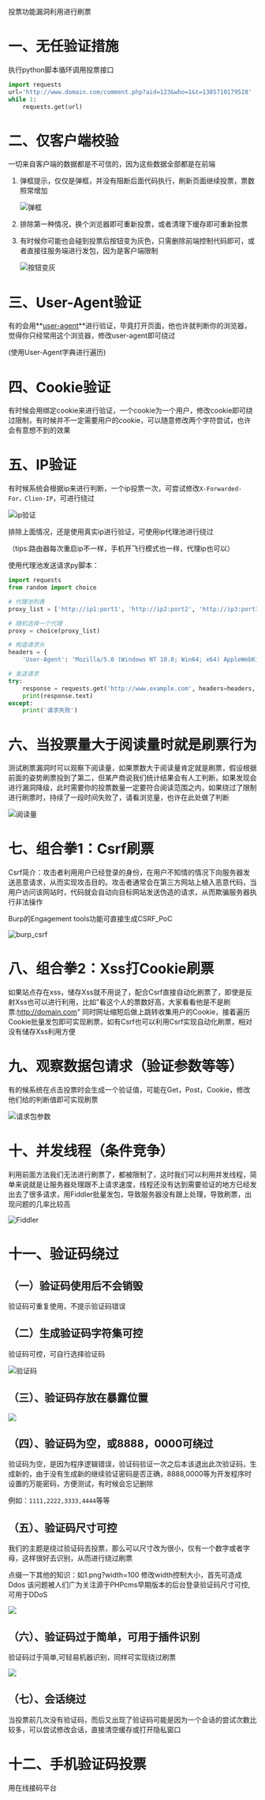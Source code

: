 投票功能漏洞利用进行刷票

# 一、无任验证措施

执行python脚本循环调用投票接口

```python
import requests
url='http://www.domain.com/comment.php?aid=123&who=1&t=1385710179528'
while 1:
    requests.get(url)
```

# 二、仅客户端校验

一切来自客户端的数据都是不可信的，因为这些数据全部都是在前端

1. 弹框提示，仅仅是弹框，并没有阻断后面代码执行，刷新页面继续投票，票数照常增加

   ![弹框](./img/tc.png)

2. 排除第一种情况，换个浏览器即可重新投票，或者清理下缓存即可重新投票

3. 有时候你可能也会碰到投票后按钮变为灰色，只需删除前端控制代码即可，或者直接往服务端进行发包，因为是客户端限制

   ![按钮变灰](./img/an.png)

# 三、User-Agent验证

有的会用**<u>user-agent</u>**进行验证，毕竟打开页面，他也许就判断你的浏览器，觉得你只经常用这个浏览器，修改user-agent即可绕过

(使用User-Agent字典进行遍历)

# 四、Cookie验证

有时候会用绑定cookie来进行验证，一个cookie为一个用户，修改cookie即可绕过限制，有时候并不一定需要用户的cookie，可以随意修改两个字符尝试，也许会有意想不到的效果

# 五、IP验证

有时候系统会根据ip来进行判断，一个ip投票一次，可尝试修改`X-Forwarded-For，Clien-IP`，可进行绕过

![ip验证](./img/ip.png)

排除上面情况，还是使用真实ip进行验证，可使用ip代理池进行绕过

（tips:路由器每次重启ip不一样，手机开飞行模式也一样，代理ip也可以）

使用代理池发送请求py脚本：

```python
import requests
from random import choice

# 代理池列表
proxy_list = ['http://ip1:port1', 'http://ip2:port2', 'http://ip3:port3']

# 随机选择一个代理
proxy = choice(proxy_list)

# 构造请求头
headers = {
    'User-Agent': 'Mozilla/5.0 (Windows NT 10.0; Win64; x64) AppleWebKit/537.36 (KHTML, like Gecko) Chrome/58.0.3029.110 Safari/537.3'}

# 发送请求
try:
    response = requests.get('http://www.example.com', headers=headers, proxies={'http': proxy})
    print(response.text)
except:
    print('请求失败')
```

# 六、当投票量大于阅读量时就是刷票行为

测试刷票漏洞时可以观察下阅读量，如果票数大于阅读量肯定就是刷票，假设根据前面的姿势刷票投到了第二，但某产商说我们统计结果会有人工判断，如果发现会进行漏洞降级，此时需要你的投票数量一定要符合阅读范围之内，如果绕过了限制进行刷票时，持续了一段时间失败了，请看浏览量，也许在此处做了判断

![阅读量](./img/yd.png)

# 七、组合拳1：Csrf刷票

Csrf简介：攻击者利用用户已经登录的身份，在用户不知情的情况下向服务器发送恶意请求，从而实现攻击目的。攻击者通常会在第三方网站上植入恶意代码，当用户访问该网站时，代码就会自动向目标网站发送伪造的请求，从而欺骗服务器执行非法操作

Burp的Engagement tools功能可直接生成CSRF_PoC

![burp_csrf](./img/burp_csrf.png)

# 八、组合拳2：Xss打Cookie刷票

如果站点存在xss，储存Xss就不用说了，配合Csrf直接自动化刷票了，即使是反射Xss也可以进行利用，比如"看这个人的票数好高，大家看看他是不是刷票:http://domain.com" 同时网址缩短后做上跳转收集用户的Cookie，接着遍历Cookie批量发包即可实现刷票，如有Csrf也可以利用Csrf实现自动化刷票，相对没有储存Xss利用方便

# 九、观察数据包请求（验证参数等等）

有的候系统在点击投票时会生成一个验证值，可能在Get，Post，Cookie，修改他们给的判断值即可实现刷票

![请求包参数](./img/cs.png)

# 十、并发线程（条件竞争）

利用前面方法我们无法进行刷票了，都被限制了，这时我们可以利用并发线程，简单来说就是让服务器处理跟不上请求速度，线程还没有达到需要验证的地方已经发出去了很多请求，用Fiddler批量发包，导致服务器没有跟上处理，导致刷票，出现问题的几率比较高

![Fiddler](./img/fiddler.png)

# 十一、验证码绕过

## （一）验证码使用后不会销毁

验证码可重复使用，不提示验证码错误

## （二）生成验证码字符集可控

验证码可控，可自行选择验证码

![验证码](./img/yzm.png)

## （三）、验证码存放在暴露位置

![](./img/yzm_bl.jpg)

## （四）、验证码为空，或8888，0000可绕过

验证码为空，是因为程序逻辑错误，验证码验证一次之后本该退出此次验证码，生成新的，由于没有生成新的继续验证密码是否正确，8888,0000等为开发程序时设置的万能密码，方便测试，有时候会忘记删除

例如：`1111,2222,3333,4444`等等

## （五）、验证码尺寸可控

我们的主题是绕过验证码去投票，那么可以尺寸改为很小，仅有一个数字或者字母，这样很好去识别，从而进行绕过刷票

点缀一下其他的知识：如1.png?width=100      修改width控制大小，首先可造成Ddos
该问题被人们广为关注源于PHPcms早期版本的后台登录验证码尺寸可控,可用于DDoS

![](./img/yzm_cc.png)

##  （六）、验证码过于简单，可用于插件识别

验证码过于简单,可轻易机器识别，同样可实现绕过刷票

![](./img/yzm_jd.png)

## （七）、会话绕过

当投票前几次没有验证码，而后又出现了验证码可能是因为一个会话的尝试次数比较多，可以尝试修改会话，直接清空缓存或打开隐私窗口

# 十二、手机验证码投票

用在线接码平台

